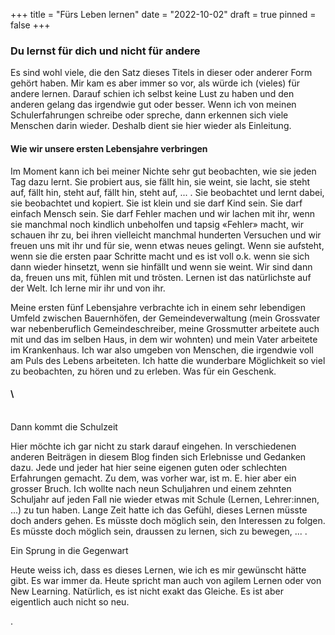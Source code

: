 +++
title = "Fürs Leben lernen"
date = "2022-10-02"
draft = true
pinned = false
+++
### Du lernst für dich und nicht für andere

Es sind wohl viele, die den Satz dieses Titels in dieser oder anderer Form gehört haben. Mir kam es aber immer so vor, als würde ich (vieles) für andere lernen. Darauf schien ich selbst keine Lust zu haben und den anderen gelang das irgendwie gut oder besser. Wenn ich von meinen Schulerfahrungen schreibe oder spreche, dann erkennen sich viele Menschen darin wieder. Deshalb dient sie hier wieder als Einleitung. 

#### Wie wir unsere ersten Lebensjahre verbringen

Im Moment kann ich bei meiner Nichte sehr gut beobachten, wie sie jeden Tag dazu lernt. Sie probiert aus, sie fällt hin, sie weint, sie lacht, sie steht auf, fällt hin, steht auf, fällt hin, steht auf, ... . Sie beobachtet und lernt dabei, sie beobachtet und kopiert. Sie ist klein und sie darf Kind sein. Sie darf einfach Mensch sein. Sie darf Fehler machen und wir lachen mit ihr, wenn sie manchmal noch kindlich unbeholfen und tapsig «Fehler» macht, wir schauen ihr zu, bei ihren vielleicht manchmal hunderten Versuchen und wir freuen uns mit ihr und für sie, wenn etwas neues gelingt. Wenn sie aufsteht, wenn sie die ersten paar Schritte macht und es ist voll o.k. wenn sie sich dann wieder hinsetzt, wenn sie hinfällt und wenn sie weint. Wir sind dann da, freuen uns mit, fühlen mit und trösten. Lernen ist das natürlichste auf der Welt. Ich lerne mir ihr und von ihr. 

Meine ersten fünf Lebensjahre verbrachte ich in einem sehr lebendigen Umfeld zwischen Bauernhöfen, der Gemeindeverwaltung (mein Grossvater war nebenberuflich Gemeindeschreiber, meine Grossmutter arbeitete auch mit und das im selben Haus, in dem wir wohnten) und mein Vater arbeitete im Krankenhaus. Ich war also  umgeben von Menschen, die irgendwie voll am Puls des Lebens arbeiteten. Ich hatte die wunderbare Möglichkeit so viel zu beobachten, zu hören und zu erleben. Was für ein Geschenk. 

#### \
\
Dann kommt die Schulzeit

Hier möchte ich gar nicht zu stark darauf eingehen. In verschiedenen anderen Beiträgen in diesem Blog finden sich Erlebnisse und Gedanken dazu. Jede und jeder hat hier seine eigenen guten oder schlechten Erfahrungen gemacht. Zu dem, was vorher war, ist m. E. hier aber ein grosser Bruch. Ich wollte nach neun Schuljahren und einem zehnten Schuljahr auf jeden Fall nie wieder etwas mit Schule (Lernen, Lehrer:innen, ...) zu tun haben. Lange Zeit hatte ich das Gefühl, dieses Lernen müsste doch anders gehen. Es müsste doch möglich sein, den Interessen zu folgen. Es müsste doch möglich sein, draussen zu lernen, sich zu bewegen, ... . 

Ein Sprung in die Gegenwart

Heute weiss ich, dass es dieses Lernen, wie ich es mir gewünscht hätte gibt. Es war immer da. Heute spricht man auch von agilem Lernen oder von New Learning. Natürlich, es ist nicht exakt das Gleiche. Es ist aber eigentlich auch nicht so neu. 

.